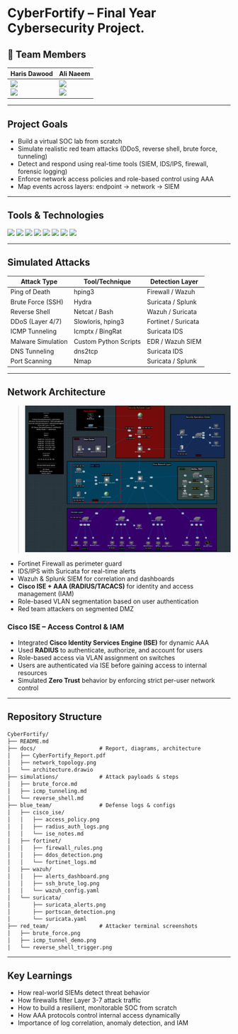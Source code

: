 # CyberFortify – Final Year Cybersecurity Project.

## 👤 Team Members

| Haris Dawood | Ali Naeem |
|--------------|-----------|
| <a href="mailto:harisdawoodofficial@gmail.com"><img src="https://img.shields.io/badge/Gmail-D14836?style=for-the-badge&logo=gmail&logoColor=white"/></a> <br> <a href="https://www.linkedin.com/in/haris-dawood-b69195282"><img src="https://img.shields.io/badge/LinkedIn-0077B5?style=for-the-badge&logo=linkedin&logoColor=white"/></a> | <a href="mailto:ali00xac@gmail.com"><img src="https://img.shields.io/badge/Gmail-D14836?style=for-the-badge&logo=gmail&logoColor=white"/></a> <br> <a href="https://www.linkedin.com/in/ali-naeem-908545372/"><img src="https://img.shields.io/badge/LinkedIn-0077B5?style=for-the-badge&logo=linkedin&logoColor=white"/></a> |

---

## Project Goals
- Build a virtual SOC lab from scratch
- Simulate realistic red team attacks (DDoS, reverse shell, brute force, tunneling)
- Detect and respond using real-time tools (SIEM, IDS/IPS, firewall, forensic logging)
- Enforce network access policies and role-based control using AAA
- Map events across layers: endpoint → network → SIEM

---

## Tools & Technologies

<p align="left">
  <img src="https://img.shields.io/badge/Fortinet-FC1F1F?style=for-the-badge&logo=fortinet&logoColor=white"/>
  <img src="https://img.shields.io/badge/Wazuh-0077C8?style=for-the-badge&logo=wazuh&logoColor=white"/>
  <img src="https://img.shields.io/badge/Suricata-F5821F?style=for-the-badge&logoColor=white"/>
  <img src="https://img.shields.io/badge/Splunk-000000?style=for-the-badge&logo=splunk&logoColor=white"/>
  <img src="https://img.shields.io/badge/EVE--NG-000000?style=for-the-badge&logo=gnubash&logoColor=white"/>
  <img src="https://img.shields.io/badge/Kali_Linux-557C94?style=for-the-badge&logo=kalilinux&logoColor=white"/>
  <img src="https://img.shields.io/badge/Windows_Server-00ADEF?style=for-the-badge&logo=windows&logoColor=white"/>
  <img src="https://img.shields.io/badge/Cisco_ISE-1D9BD1?style=for-the-badge&logo=cisco&logoColor=white"/>
</p>

---

## Simulated Attacks

| Attack Type          | Tool/Technique         | Detection Layer        |
|----------------------|------------------------|------------------------|
| Ping of Death        | hping3                 | Firewall / Wazuh       |
| Brute Force (SSH)    | Hydra                  | Suricata / Splunk      |
| Reverse Shell        | Netcat / Bash          | Wazuh / Suricata       |
| DDoS (Layer 4/7)     | Slowloris, hping3      | Fortinet / Suricata    |
| ICMP Tunneling       | Icmptx / BingRat       | Suricata IDS           |
| Malware Simulation   | Custom Python Scripts  | EDR / Wazuh SIEM       |
| DNS Tunneling        | dns2tcp                | Suricata IDS           |
| Port Scanning        | Nmap                   | Suricata / Splunk      |

---

## Network Architecture

> ![Topology Preview](docs/5-network_topology.jpg)

- Fortinet Firewall as perimeter guard
- IDS/IPS with Suricata for real-time alerts
- Wazuh & Splunk SIEM for correlation and dashboards
- **Cisco ISE + AAA (RADIUS/TACACS)** for identity and access management (IAM)
- Role-based VLAN segmentation based on user authentication
- Red team attackers on segmented DMZ

### Cisco ISE – Access Control & IAM
- Integrated **Cisco Identity Services Engine (ISE)** for dynamic AAA
- Used **RADIUS** to authenticate, authorize, and account for users
- Role-based access via VLAN assignment on switches
- Users are authenticated via ISE before gaining access to internal resources
- Simulated **Zero Trust** behavior by enforcing strict per-user network control

---

## Repository Structure

```
CyberFortify/
├── README.md
├── docs/                    # Report, diagrams, architecture
│   ├── CyberFortify_Report.pdf
│   ├── network_topology.png
│   └── architecture.drawio
├── simulations/             # Attack payloads & steps
│   ├── brute_force.md
│   ├── icmp_tunneling.md
│   └── reverse_shell.md
├── blue_team/               # Defense logs & configs
│   ├── cisco_ise/
│   │   ├── access_policy.png
│   │   ├── radius_auth_logs.png
│   │   └── ise_notes.md
│   ├── fortinet/
│   │   ├── firewall_rules.png
│   │   ├── ddos_detection.png
│   │   └── fortinet_logs.md
│   ├── wazuh/
│   │   ├── alerts_dashboard.png
│   │   ├── ssh_brute_log.png
│   │   └── wazuh_config.yaml
│   └── suricata/
│       ├── suricata_alerts.png
│       ├── portscan_detection.png
│       └── suricata.yaml
├── red_team/                # Attacker terminal screenshots
│   ├── brute_force.png
│   ├── icmp_tunnel_demo.png
│   └── reverse_shell_trigger.png
```

---

## Key Learnings
- How real-world SIEMs detect threat behavior
- How firewalls filter Layer 3-7 attack traffic
- How to build a resilient, monitorable SOC from scratch
- How AAA protocols control internal access dynamically
- Importance of log correlation, anomaly detection, and IAM
